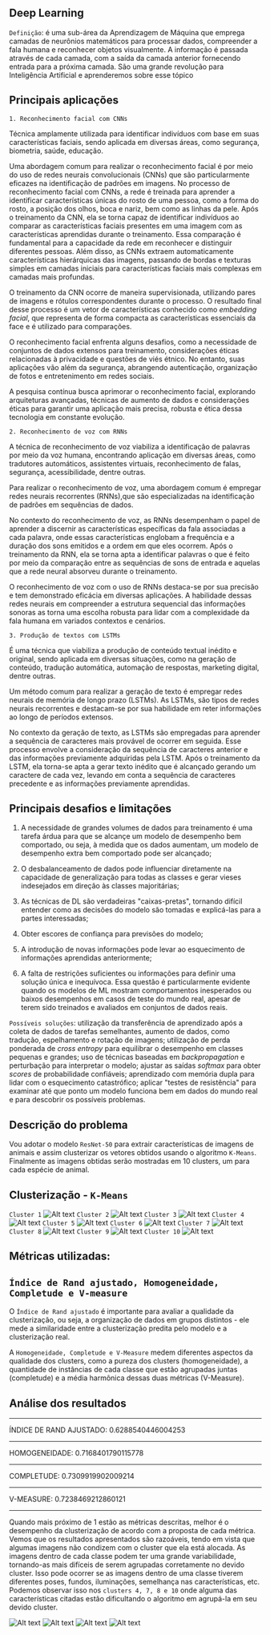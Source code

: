 ## Deep Learning

```Definição```: é uma sub-área da Aprendizagem de Máquina que emprega camadas de neurônios matemáticos para processar dados, compreender a fala humana e reconhecer objetos visualmente. A informação é passada através de cada camada, com a saída da camada anterior fornecendo entrada para a próxima camada. São uma grande revolução para Inteligência Artificial e aprenderemos sobre esse tópico

## Principais aplicações

```1. Reconhecimento facial com CNNs```

Técnica amplamente utilizada para identificar indivíduos com base em suas características faciais, sendo aplicada em diversas áreas, como segurança, biometria, saúde, educação.

Uma abordagem comum para realizar o reconhecimento facial é por meio do uso de redes neurais convolucionais (CNNs) que são particularmente eficazes na identificação de padrões em imagens. No processo de reconhecimento facial com CNNs, a rede é treinada para aprender a identificar características únicas do rosto de uma pessoa, como a forma do rosto, a posição dos olhos, boca e nariz, bem como as linhas da pele. Após o treinamento da CNN, ela se torna capaz de identificar indivíduos ao comparar as características faciais presentes em uma imagem com as características aprendidas durante o treinamento. Essa comparação é fundamental para a capacidade da rede em reconhecer e distinguir diferentes pessoas. Além disso, as CNNs extraem automaticamente características hierárquicas das imagens, passando de bordas e texturas simples em camadas iniciais para características faciais mais complexas em camadas mais profundas.

O treinamento da CNN ocorre de maneira supervisionada, utilizando pares de imagens e rótulos correspondentes durante o processo. O resultado final desse processo é um vetor de características conhecido como _embedding facial_, que representa de forma compacta as características essenciais da face e é utilizado para comparações.

O reconhecimento facial enfrenta alguns desafios, como a necessidade de conjuntos de dados extensos para treinamento, considerações éticas relacionadas à privacidade e questões de viés étnico. No entanto, suas aplicações vão além da segurança, abrangendo autenticação, organização de fotos e entretenimento em redes sociais.

A pesquisa contínua busca aprimorar o reconhecimento facial, explorando arquiteturas avançadas, técnicas de aumento de dados e considerações éticas para garantir uma aplicação mais precisa, robusta e ética dessa tecnologia em constante evolução.


```2. Reconhecimento de voz com RNNs```

A técnica de reconhecimento de voz viabiliza a identificação de palavras por meio da voz humana, encontrando aplicação em diversas áreas, como tradutores automáticos, assistentes virtuais, reconhecimento de falas, segurança, acessibilidade, dentre outras.

Para realizar o reconhecimento de voz, uma abordagem comum é empregar redes neurais recorrentes (RNNs),que são especializadas na identificação de padrões em sequências de dados.

No contexto do reconhecimento de voz, as RNNs desempenham o papel de aprender a discernir as características específicas da fala associadas a cada palavra, onde essas características englobam a frequência e a duração dos sons emitidos e a ordem em que eles ocorrem. Após o treinamento da RNN, ela se torna apta a identificar palavras o que é feito por meio da comparação entre as sequências de sons de entrada e aquelas que a rede neural absorveu durante o treinamento.

O reconhecimento de voz com o uso de RNNs destaca-se por sua precisão e tem demonstrado eficácia em diversas aplicações. A habilidade dessas redes neurais em compreender a estrutura sequencial das informações sonoras as torna uma escolha robusta para lidar com a complexidade da fala humana em variados contextos e cenários.

```3. Produção de textos com LSTMs```

É uma técnica que viabiliza a produção de conteúdo textual inédito e original, sendo aplicada em diversas situações, como na geração de conteúdo, tradução automática, automação de respostas, marketing digital, dentre outras.

Um método comum para realizar a geração de texto é empregar redes neurais de memória de longo prazo (LSTMs). As LSTMs, são tipos de redes neurais recorrentes e destacam-se por sua habilidade em reter informações ao longo de períodos extensos.

No contexto da geração de texto, as LSTMs são empregadas para aprender a sequência de caracteres mais provável de ocorrer em seguida. Esse processo envolve a consideração da sequência de caracteres anterior e das informações previamente adquiridas pela LSTM. Após o treinamento da LSTM, ela torna-se apta a gerar texto inédito que é alcançado gerando um caractere de cada vez, levando em conta a sequência de caracteres precedente e as informações previamente aprendidas.

## Principais desafios e limitações

1) A necessidade de grandes volumes de dados para treinamento é uma tarefa árdua para que se alcançe um modelo de desempenho bem comportado, ou seja, à medida que os dados aumentam, um modelo de desempenho extra bem comportado pode ser alcançado;

2) O desbalanceamento de dados pode influenciar diretamente na capacidade de generalização para todas as classes e gerar vieses indesejados em direção às classes majoritárias;

3) As técnicas de DL são verdadeiras "caixas-pretas", tornando difícil entender como as decisões do modelo são tomadas e explicá-las para a partes interessadas;

4) Obter escores de confiança para previsões do modelo;

5) A introdução de novas informações pode levar ao esquecimento de informações aprendidas anteriormente;

6) A falta de restrições suficientes ou informações para definir uma solução única e inequívoca. Essa questão é particularmente evidente quando os modelos de ML mostram comportamentos inesperados ou baixos desempenhos em casos de teste do mundo real, apesar de terem sido treinados e avaliados em conjuntos de dados reais.

```Possíveis soluções```: utilização da transferência de aprendizado após a coleta de dados de tarefas semelhantes, aumento de dados, como tradução, espelhamento e rotação de imagens; utilização de perda ponderada de _cross entropy_ para equilibrar o desempenho em classes pequenas e grandes; uso de técnicas baseadas em _backpropagation_ e perturbação para interpretar o modelo; ajustar as saídas _softmax_ para obter _scores_ de probabilidade confiáveis; aprendizado com memória dupla para lidar com o esquecimento catastrófico; aplicar "testes de resistência" para examinar até que ponto um modelo funciona bem em dados do mundo real e para descobrir os possíveis problemas. 


## Descrição do problema 

Vou adotar o modelo ```ResNet-50``` para extrair características de imagens de animais e assim clusterizar os vetores obtidos usando o algoritmo ```K-Means```. Finalmente as imagens obtidas serão mostradas em 10 clusters, um para cada espécie de animal.

## Clusterização - ```K-Means```
```Cluster 1```
![Alt text](c1.png)
```Cluster 2```
![Alt text](c2.png)
```Cluster 3```
![Alt text](c3.png)
```Cluster 4```
![Alt text](c4.png)
```Cluster 5```
![Alt text](c5.png)
```Cluster 6```
![Alt text](c6.png)
```Cluster 7```
![Alt text](c7.png)
```Cluster 8```
![Alt text](c8.png)
```Cluster 9```
![Alt text](c9.png)
```Cluster 10```
![Alt text](c10.png)


## Métricas utilizadas: 
## ```Índice de Rand ajustado, Homogeneidade, Completude e V-measure``` 

O ```Índice de Rand ajustado``` é importante para avaliar a qualidade da clusterização, ou seja, a organização de dados em grupos distintos - ele mede a similaridade entre a clusterização predita pelo modelo e a clusterização real.

A ```Homogeneidade, Completude e V-Measure``` medem diferentes aspectos da qualidade dos clusters, como a pureza dos clusters (homogeneidade), a quantidade de instâncias de cada classe que estão agrupadas juntas (completude) e a média harmônica dessas duas métricas (V-Measure).


## Análise dos resultados

  *******************************************
  ÍNDICE DE RAND AJUSTADO: 0.6288540446004253

  *********************************
  HOMOGENEIDADE: 0.7168401790115778

  ******************************
  COMPLETUDE: 0.7309919902009214

  *****************************
  V-MEASURE: 0.7238469212860121
  *****************************


Quando mais próximo de 1 estão as métricas descritas, melhor é o desempenho da clusterização de acordo com a proposta de cada métrica. Vemos que os resultados apresentados são razoáveis, tendo em vista que algumas imagens não condizem com o cluster que ela está alocada. As imagens dentro de cada classe podem ter uma grande variabilidade, tornando-as mais difíceis de serem agrupadas corretamente no devido cluster. Isso pode ocorrer se as imagens dentro de uma classe tiverem diferentes poses, fundos, iluminações, semelhança nas características, etc. Podemos observar isso nos ```clusters 4, 7, 8 e 10``` onde alguma das características citadas estão dificultando o algoritmo em agrupá-la em seu devido cluster.

                      
![Alt text](c4.png)
![Alt text](c7.png)
![Alt text](c8.png)
![Alt text](c10.png)




